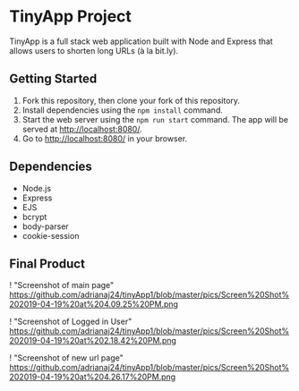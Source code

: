 # TinyApp Project 

TinyApp is a full stack web application built with Node and Express that allows users to shorten long URLs (à la bit.ly).

## Getting Started

1. Fork this repository, then clone your fork of this repository.
2. Install dependencies using the `npm install` command.
3. Start the web server using the `npm run start` command. The app will be served at <http://localhost:8080/>.
4. Go to <http://localhost:8080/> in your browser.

## Dependencies 

- Node.js
- Express
- EJS
- bcrypt
- body-parser
- cookie-session

## Final Product 

! "Screenshot of main page" https://github.com/adrianaj24/tinyApp1/blob/master/pics/Screen%20Shot%202019-04-19%20at%204.09.25%20PM.png


! "Screenshot of Logged in User" https://github.com/adrianaj24/tinyApp1/blob/master/pics/Screen%20Shot%202019-04-19%20at%202.18.42%20PM.png

! "Screenshot of new url page" https://github.com/adrianaj24/tinyApp1/blob/master/pics/Screen%20Shot%202019-04-19%20at%204.26.17%20PM.png

